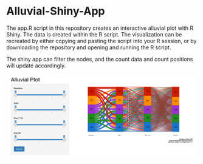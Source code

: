 # Alluvial-Shiny-App
The app.R script in this repository creates an interactive alluvial plot with R Shiny. The data is created within the R script. The visualization can be recreated by either
copying and pasting the script into your R session, or by downloading the repository and opening and running the R script. 

The shiny app can filter the nodes, and the count data and count positions will update accordingly.

![Screenshot](images/alluvial.png)
